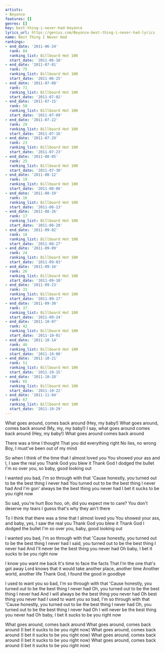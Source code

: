 ```yaml
---
artists:
- Beyonce
features: []
genres: []
key: best-thing-i-never-had-beyonce
lyrics_url: https://genius.com/Beyonce-best-thing-i-never-had-lyrics
name: Best Thing I Never Had
rankings:
- end_date: '2011-06-24'
  rank: 84
  ranking_list: Billboard Hot 100
  start_date: '2011-06-18'
- end_date: '2011-07-01'
  rank: 75
  ranking_list: Billboard Hot 100
  start_date: '2011-06-25'
- end_date: '2011-07-08'
  rank: 71
  ranking_list: Billboard Hot 100
  start_date: '2011-07-02'
- end_date: '2011-07-15'
  rank: 58
  ranking_list: Billboard Hot 100
  start_date: '2011-07-09'
- end_date: '2011-07-22'
  rank: 29
  ranking_list: Billboard Hot 100
  start_date: '2011-07-16'
- end_date: '2011-07-29'
  rank: 23
  ranking_list: Billboard Hot 100
  start_date: '2011-07-23'
- end_date: '2011-08-05'
  rank: 25
  ranking_list: Billboard Hot 100
  start_date: '2011-07-30'
- end_date: '2011-08-12'
  rank: 19
  ranking_list: Billboard Hot 100
  start_date: '2011-08-06'
- end_date: '2011-08-19'
  rank: 16
  ranking_list: Billboard Hot 100
  start_date: '2011-08-13'
- end_date: '2011-08-26'
  rank: 17
  ranking_list: Billboard Hot 100
  start_date: '2011-08-20'
- end_date: '2011-09-02'
  rank: 18
  ranking_list: Billboard Hot 100
  start_date: '2011-08-27'
- end_date: '2011-09-09'
  rank: 24
  ranking_list: Billboard Hot 100
  start_date: '2011-09-03'
- end_date: '2011-09-16'
  rank: 26
  ranking_list: Billboard Hot 100
  start_date: '2011-09-10'
- end_date: '2011-09-23'
  rank: 31
  ranking_list: Billboard Hot 100
  start_date: '2011-09-17'
- end_date: '2011-09-30'
  rank: 37
  ranking_list: Billboard Hot 100
  start_date: '2011-09-24'
- end_date: '2011-10-07'
  rank: 42
  ranking_list: Billboard Hot 100
  start_date: '2011-10-01'
- end_date: '2011-10-14'
  rank: 46
  ranking_list: Billboard Hot 100
  start_date: '2011-10-08'
- end_date: '2011-10-21'
  rank: 51
  ranking_list: Billboard Hot 100
  start_date: '2011-10-15'
- end_date: '2011-10-28'
  rank: 65
  ranking_list: Billboard Hot 100
  start_date: '2011-10-22'
- end_date: '2011-11-04'
  rank: 67
  ranking_list: Billboard Hot 100
  start_date: '2011-10-29'
---
```

What goes around, comes back around (Hey, my baby!)
What goes around, comes back around (My, my, my baby!)
I say, what goes around comes back around (Hey, my baby!)
What goes around comes back around


There was a time I thought
That you did everything right
No lies, no wrong
Boy, I must've been out of my mind


So when I think of the time that I almost loved you
You showed your ass and I, I saw the real you
Thank God you blew it
Thank God I dodged the bullet
I'm so over you, so baby, good looking out


I wanted you bad, I'm so through with that
'Cause honestly, you turned out to be the best thing I never had
You turned out to be the best thing I never had
And I'm gon' always be the best thing you never had
I bet it sucks to be you right now


So sad, you're hurt
Boo hoo, oh, did you expect me to care?
You don't deserve my tears
I guess that's why they ain't there


To I think that there was a time that I almost loved you
You showed your ass, and baby, yes, I saw the real you
Thank God you blew it
Thank God I dodged the bullet
I'm so over you, baby, good looking out


I wanted you bad, I'm so through with that
'Cause honestly, you turned out to be the best thing I never had
I said, you turned out to be the best thing I never had
And I'll never be the best thing you never had
Oh baby, I bet it sucks to be you right now


I know you want me back
It's time to face the facts
That I'm the one that's got away
Lord knows that it would take another place, another time
Another world, another life
Thank God, I found the good in goodbye


I used to want you so bad, I'm so through with that
'Cause honestly, you turned out to be the best thing I never had
Oh, you turned out to be the best thing I never had
And I will always be the best thing you never had
Oh best thing you never had
I used to want you so bad, I'm so through with that
'Cause honestly, you turned out to be the best thing I never had
Oh, you turned out to be the best thing I never had
Oh I will never be the best thing you never had
Oh baby, I bet it sucks to be you right now


What goes around, comes back around
What goes around, comes back around
(I bet it sucks to be you right now)
What goes around, comes back around
(I bet it sucks to be you right now)
What goes around, comes back around
(I bet it sucks to be you right now)
What goes around, comes back around
(I bet it sucks to be you right now)
